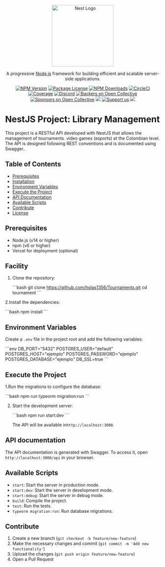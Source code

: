<p align="center">
  <a href="http://nestjs.com/" target="blank"><img src="https://nestjs.com/img/logo-small.svg" width="200" alt="Nest Logo" /></a>
</p>

[circleci-image]: https://img.shields.io/circleci/build/github/nestjs/nest/master?token=abc123def456
[circleci-url]: https://circleci.com/gh/nestjs/nest

  <p align="center">A progressive <a href="http://nodejs.org" target="_blank">Node.js</a> framework for building efficient and scalable server-side applications.</p>
    <p align="center">
<a href="https://www.npmjs.com/~nestjscore" target="_blank"><img src="https://img.shields.io/npm/v/@nestjs/core.svg" alt="NPM Version" /></a>
<a href="https://www.npmjs.com/~nestjscore" target="_blank"><img src="https://img.shields.io/npm/l/@nestjs/core.svg" alt="Package License" /></a>
<a href="https://www.npmjs.com/~nestjscore" target="_blank"><img src="https://img.shields.io/npm/dm/@nestjs/common.svg" alt="NPM Downloads" /></a>
<a href="https://circleci.com/gh/nestjs/nest" target="_blank"><img src="https://img.shields.io/circleci/build/github/nestjs/nest/master" alt="CircleCI" /></a>
<a href="https://coveralls.io/github/nestjs/nest?branch=master" target="_blank"><img src="https://coveralls.io/repos/github/nestjs/nest/badge.svg?branch=master#9" alt="Coverage" /></a>
<a href="https://discord.gg/G7Qnnhy" target="_blank"><img src="https://img.shields.io/badge/discord-online-brightgreen.svg" alt="Discord"/></a>
<a href="https://opencollective.com/nest#backer" target="_blank"><img src="https://opencollective.com/nest/backers/badge.svg" alt="Backers on Open Collective" /></a>
<a href="https://opencollective.com/nest#sponsor" target="_blank"><img src="https://opencollective.com/nest/sponsors/badge.svg" alt="Sponsors on Open Collective" /></a>
  <a href="https://paypal.me/kamilmysliwiec" target="_blank"><img src="https://img.shields.io/badge/Donate-PayPal-ff3f59.svg"/></a>
    <a href="https://opencollective.com/nest#sponsor"  target="_blank"><img src="https://img.shields.io/badge/Support%20us-Open%20Collective-41B883.svg" alt="Support us"></a>
  <a href="https://twitter.com/nestframework" target="_blank"><img src="https://img.shields.io/twitter/follow/nestframework.svg?style=social&label=Follow"></a>
</p>
  <!--[![Backers on Open Collective](https://opencollective.com/nest/backers/badge.svg)](https://opencollective.com/nest#backer)
  [![Sponsors on Open Collective](https://opencollective.com/nest/sponsors/badge.svg)](https://opencollective.com/nest#sponsor)-->


# NestJS Project: Library Management

This project is a RESTful API developed with NestJS that allows the management of tournaments.
video games (esports) at the Colombian level. The API is designed following REST conventions and is documented using Swagger..

## Table of Contents

- [Prerequisites](#prerequisites)
- [Installation](#installation)
- [Environment Variables](#environment-variables)
- [Execute the Project](#execute-the-project)
- [API Documentation](#api-documentation)
- [Available Scripts](#available-scripts)
- [Contribute](#contribute)
- [License](#license)

## Prerequisites

- Node.js (v14 or higher)
- npm (v6 or higher)
- Vercel for deployment (optional)

## Facility

1. Clone the repository:

     ´´´bash
   git clone https://github.com/holas1356/Tournaments.git
   cd tournament
   ´´´

2.Install the dependencies:

   ´´´bash
   npm install
   ´´´

## Environment Variables

Create a `.env` file in the project root and add the following variables:

´´´env
DB_PORT="5432"
POSTGRES_USER="default"
POSTGRES_HOST="ejemplo"
POSTGRES_PASSWORD="ejemplo"
POSTGRES_DATABASE="ejemplo"
DB_SSL=true
´´´

## Execute the Project

1.Run the migrations to configure the database:

   ´´´bash
   npm run typeorm migration:run
   ´´´

2. Start the development server:

   ´´´bash
   npm run start:dev
   ´´´

   The API will be available in`http://localhost:3000`.

## API documentation

The API documentation is generated with Swagger. To access it, open `http://localhost:3000/api` in your browser.

## Available Scripts

- `start`: Start the server in production mode.
- `start:dev`: Start the server in development mode.
- `start:debug`: Start the server in debug mode.
- `build`: Compile the project.
- `test`: Run the tests.
- `typeorm migration:run`: Run database migrations.

## Contribute

1. Create a new branch (`git checkout -b feature/new-feature`)
2. Make the necessary changes and commit (`git commit -m 'Add new functionality'`)
3. Upload the changes (`git push origin feature/new-feature`)
4. Open a Pull Request